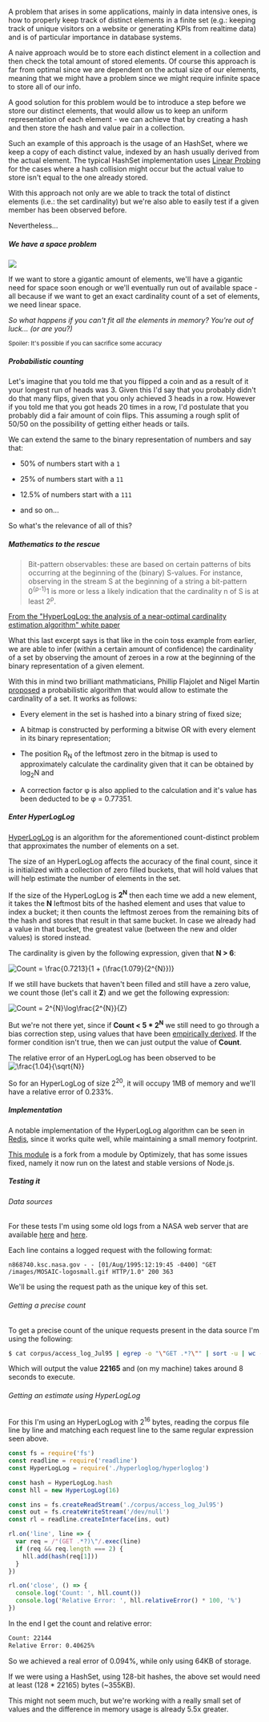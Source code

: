 A problem that arises in some applications, mainly in data intensive ones, is how to properly keep track of distinct elements in a finite set (e.g.: keeping track of unique visitors on a website or generating KPIs from realtime data) and is of particular importance in database systems.

A naive approach would be to store each distinct element in a collection and then check the total amount of stored elements. Of course this approach is far from optimal since we are dependent on the actual size of our elements, meaning that we might have a problem since we might require infinite space to store all of our info.

A good solution for this problem would be to introduce a step before we store our distinct elements, that would allow us to keep an uniform representation of each element - we can achieve that by creating a hash and then store the hash and value pair in a collection.

Such an example of this approach is the usage of an HashSet, where we keep a copy of each distinct value, indexed by an hash usually derived from the actual element.
The typical HashSet implementation uses [Linear Probing][1] for the cases where a hash collision might occur but the actual value to store isn't equal to the one already stored.

With this approach not only are we able to track the total of distinct elements (i.e.: the set cardinality) but we're also able to easily test if a given member has been observed before.

Nevertheless...

##### We have a space problem

![](http://68.media.tumblr.com/tumblr_mbj1z8XQBI1rxdkjwo1_500.gif)

If we want to store a gigantic amount of elements, we'll have a gigantic need for space soon enough or we'll eventually run out of available space - all because if we want to get an exact cardinality count of a set of elements, we need linear space.

_So what happens if you can't fit all the elements in memory? You're out of luck... (or are you?)_

<sub>Spoiler: It's possible if you can sacrifice some accuracy</sub>

##### Probabilistic counting

Let's imagine that you told me that you flipped a coin and as a result of it your longest run of heads was 3. Given this I'd say that you probably didn't do that many flips, given that you only achieved 3 heads in a row.
However if you told me that you got heads 20 times in a row, I'd postulate that you probably did a fair amount of coin flips. This assuming a rough split of 50/50 on the possibility of getting either heads or tails.

We can extend the same to the binary representation of numbers and say that:

* 50% of numbers start with a `1`

* 25% of numbers start with a `11`

* 12.5% of numbers start with a `111`

* and so on...


So what's the relevance of all of this?

##### Mathematics to the rescue

<blockquote>
Bit-pattern observables: these are based on certain patterns of bits occurring at the beginning of the (binary) S-values. For instance, observing in the stream S at the beginning of a string a bit-pattern 0<sup>{&rho;-1}</sup>1 is more or less a likely indication that the cardinality n of S is at least 2<sup>&rho;</sup>.
</blockquote>

[From the "HyperLogLog: the analysis of a near-optimal
cardinality estimation algorithm" white paper][2]

What this last excerpt says is that like in the coin toss example from earlier, we are able to infer (within a certain amount of confidence) the cardinality of a set by observing the amount of zeroes in a row at the beginning of the binary representation of a given element.

With this in mind two brilliant mathmaticians, Phillip Flajolet and Nigel Martin [proposed][3] a probabilistic algorithm that would allow to estimate the cardinality of a set. It works as follows:

- Every element in the set is hashed into a binary string of fixed size;

- A bitmap is constructed by performing a bitwise OR with every element in its binary representation;

- The position R<sub>N</sub> of the leftmost zero in the bitmap is used to approximately calculate the cardinality given that it can be obtained by log<sub>2</sub>N and

- A correction factor &phi; is also applied to the calculation and it's value has been deducted to be &phi; = 0.77351.

##### Enter HyperLogLog

[HyperLogLog][2] is an algorithm for the aforementioned count-distinct problem that approximates the number of elements on a set.

The size of an HyperLogLog affects the accuracy of the final count, since it is initialized with a collection of zero filled buckets, that will hold values that will help estimate the number of elements in the set.

If the size of the HyperLogLog is **2<sup>N</sup>** then each time we add a new element, it takes the **N** leftmost bits of the  hashed element and uses that value to index a bucket; it then counts the leftmost zeroes from the remaining bits of the hash and stores that result in that same bucket.
In case we already had a value in that bucket, the greatest value (between the new and older values) is stored instead.

The cardinality is given by the following expression, given that **N > 6**:

<img src="https://latex.codecogs.com/png.latex?\inline&space;Count&space;=&space;\frac{0.7213}{1&space;&plus;&space;(\frac{1.079}{2^{N}})}" title="Count = \frac{0.7213}{1 + (\frac{1.079}{2^{N}})}" />

If we still have buckets that haven't been filled and still have a zero value, we count those (let's call it **Z**) and we get the following expression:

<img src="https://latex.codecogs.com/png.latex?\inline&space;Count&space;=&space;2^{N}\log\frac{2^{N}}{Z}" title="Count = 2^{N}\log\frac{2^{N}}{Z}" />

But we're not there yet, since if **Count < 5 * 2<sup>N</sup>** we still need to go through a bias correction step, using values that have been [empirically derived][4]. If the former condition isn't true, then we can just output the value of **Count**.

The relative error of an HyperLogLog has been observed to be <img src="https://latex.codecogs.com/png.latex?\inline&space;\frac{1.04}{\sqrt{N}}" title="\frac{1.04}{\sqrt{N}}"  />

So for an HyperLogLog of size 2<sup>20</sup>, it will occupy 1MB of memory and we'll have a relative error of 0.233%.

##### Implementation

A notable implementation of the HyperLogLog algorithm can be seen in [Redis][5], since it works quite well, while maintaining a small memory footprint.

[This module][6] is a fork from a module by Optimizely, that has some issues fixed, namely it now run on the latest and stable versions of Node.js.

##### Testing it

###### Data sources

For these tests I'm using some old logs from a NASA web server that are available [here][1] and [here][2].

Each line contains a logged request with the following format:

```
n868740.ksc.nasa.gov - - [01/Aug/1995:12:19:45 -0400] "GET /images/MOSAIC-logosmall.gif HTTP/1.0" 200 363
```

We'll be using the request path as the unique key of this set.

###### Getting a precise count

To get a precise count of the unique requests present in the data source I'm using the following:

```sh
$ cat corpus/access_log_Jul95 | egrep -o "\"GET .*?\"" | sort -u | wc -l
```

Which will output the value **22165** and (on my machine) takes around 8 seconds to execute.

###### Getting an estimate using HyperLogLog

For this I'm using an HyperLogLog with 2<sup>16</sup> bytes, reading the corpus file line by line and matching each request line to the same regular expression seen above.

```javascript
const fs = require('fs')
const readline = require('readline')
const HyperLogLog = require('./hyperloglog/hyperloglog')

const hash = HyperLogLog.hash
const hll = new HyperLogLog(16)

const ins = fs.createReadStream('./corpus/access_log_Jul95')
const out = fs.createWriteStream('/dev/null')
const rl = readline.createInterface(ins, out)

rl.on('line', line => {
  var req = /"(GET .*?)\"/.exec(line)
  if (req && req.length === 2) {
    hll.add(hash(req[1]))
  }
})

rl.on('close', () => {
  console.log('Count: ', hll.count())
  console.log('Relative Error: ', hll.relativeError() * 100, '%')
})
```

In the end I get the count and relative error:

```sh
Count: 22144
Relative Error: 0.40625%
```

So we achieved a real error of 0.094%, while only using 64KB of storage.

If we were using a HashSet, using 128-bit hashes, the above set would need at least (128 * 22165) bytes (~355KB).

This might not seem much, but we're working with a really small set of values and the difference in memory usage is already 5.5x greater.

[1]: http://www.cs.rmit.edu.au/online/blackboard/chapter/05/documents/contribute/chapter/05/linear-probing.html

[2]: http://algo.inria.fr/flajolet/Publications/FlFuGaMe07.pdf

[3]: http://algo.inria.fr/flajolet/Publications/FlMa85.pdf

[4]: http://static.googleusercontent.com/media/research.google.com/en/us/pubs/archive/40671.pdf

[5]: http://antirez.com/news/75

[6]: https://github.com/foliveira/hyperloglog

[7]: http://ita.ee.lbl.gov/html/contrib/NASA-HTTP.html

[8]: http://ita.ee.lbl.gov/html/contrib/Calgary-HTTP.html
